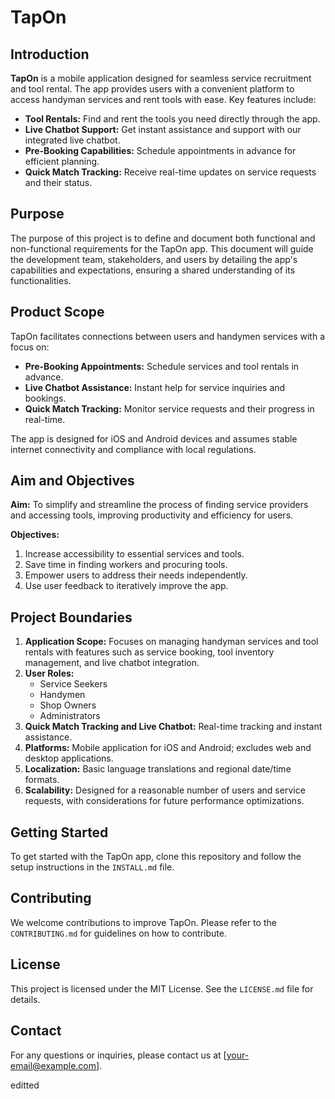 # TapOn

## Introduction

**TapOn** is a mobile application designed for seamless service recruitment and tool rental. The app provides users with a convenient platform to access handyman services and rent tools with ease. Key features include:

- **Tool Rentals:** Find and rent the tools you need directly through the app.
- **Live Chatbot Support:** Get instant assistance and support with our integrated live chatbot.
- **Pre-Booking Capabilities:** Schedule appointments in advance for efficient planning.
- **Quick Match Tracking:** Receive real-time updates on service requests and their status.

## Purpose

The purpose of this project is to define and document both functional and non-functional requirements for the TapOn app. This document will guide the development team, stakeholders, and users by detailing the app's capabilities and expectations, ensuring a shared understanding of its functionalities.

## Product Scope

TapOn facilitates connections between users and handymen services with a focus on:

- **Pre-Booking Appointments:** Schedule services and tool rentals in advance.
- **Live Chatbot Assistance:** Instant help for service inquiries and bookings.
- **Quick Match Tracking:** Monitor service requests and their progress in real-time.

The app is designed for iOS and Android devices and assumes stable internet connectivity and compliance with local regulations.

## Aim and Objectives

**Aim:** To simplify and streamline the process of finding service providers and accessing tools, improving productivity and efficiency for users.

**Objectives:**
1. Increase accessibility to essential services and tools.
2. Save time in finding workers and procuring tools.
3. Empower users to address their needs independently.
4. Use user feedback to iteratively improve the app.

## Project Boundaries

1. **Application Scope:** Focuses on managing handyman services and tool rentals with features such as service booking, tool inventory management, and live chatbot integration.
2. **User Roles:** 
   - Service Seekers
   - Handymen
   - Shop Owners
   - Administrators
3. **Quick Match Tracking and Live Chatbot:** Real-time tracking and instant assistance.
4. **Platforms:** Mobile application for iOS and Android; excludes web and desktop applications.
5. **Localization:** Basic language translations and regional date/time formats.
6. **Scalability:** Designed for a reasonable number of users and service requests, with considerations for future performance optimizations.

## Getting Started

To get started with the TapOn app, clone this repository and follow the setup instructions in the `INSTALL.md` file.

## Contributing

We welcome contributions to improve TapOn. Please refer to the `CONTRIBUTING.md` for guidelines on how to contribute.

## License

This project is licensed under the MIT License. See the `LICENSE.md` file for details.

## Contact

For any questions or inquiries, please contact us at [your-email@example.com].

editted